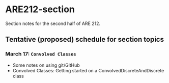 # ARE212-section
Section notes for the second half of ARE 212.

## Tentative (proposed) schedule for section topics

### March 17: ``Convolved Classes``
* Some notes on using git/GitHub
* Convolved Classes: Getting started on a ConvolvedDiscreteAndDiscrete class


